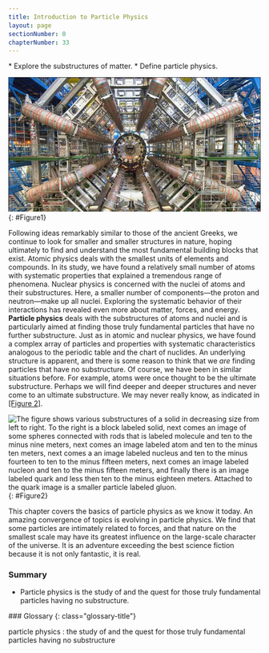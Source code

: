 ```yaml
---
title: Introduction to Particle Physics
layout: page
sectionNumber: 0
chapterNumber: 33
---
```


<div class="abstract" markdown="1">
* Explore the substructures of matter.
* Define particle physics.
</div>

![Inside part of the Large Hadron Collider; complex system of machinery and electronics, with a person for scale](../resources/Figure_33_00_01.jpg "Part of the Large Hadron Collider at CERN, on the border of Switzerland and France. The LHC is a particle accelerator, designed to study fundamental particles. (credit: Image Editor, Flickr)")
{: #Figure1}

Following ideas remarkably similar to those of the ancient Greeks, we continue
to look for smaller and smaller structures in nature, hoping ultimately to find
and understand the most fundamental building blocks that exist. Atomic physics
deals with the smallest units of elements and compounds. In its study, we have
found a relatively small number of atoms with systematic properties that
explained a tremendous range of phenomena. Nuclear physics is concerned with the
nuclei of atoms and their substructures. Here, a smaller number of
components—the proton and neutron—make up all nuclei. Exploring the systematic
behavior of their interactions has revealed even more about matter, forces, and
energy. **Particle physics** deals with the substructures of atoms and nuclei
and is particularly aimed at finding those truly fundamental particles that have
no further substructure. Just as in atomic and nuclear physics, we have found a
complex array of particles and properties with systematic characteristics
analogous to the periodic table and the chart of nuclides. An underlying
structure is apparent, and there is some reason to think that we *are* finding
particles that have no substructure. Of course, we have been in similar
situations before. For example, atoms were once thought to be the ultimate
substructure. Perhaps we will find deeper and deeper structures and never come
to an ultimate substructure. We may never really know, as indicated
in [[Figure 2]](#Figure2).

![The figure shows various substructures of a solid in decreasing size from left to right. To the right is a block labeled solid, next comes an image of some spheres connected with rods that is labeled molecule and ten to the minus nine meters, next comes an image labeled atom and ten to the minus ten meters, next comes a an image labeled nucleus and ten to the minus fourteen to ten to the minus fifteen meters, next comes an image labeled nucleon and ten to the minus fifteen meters, and finally there is an image labeled quark and less then ten to the minus eighteen meters. Attached to the quark image is a smaller particle labeled gluon.](../resources/Figure_33_00_02.jpg "The properties of matter are based on substructures called molecules and atoms. Atoms have the substructure of a nucleus with orbiting electrons, the interactions of which explain atomic properties. Protons and neutrons, the interactions of which explain the stability and abundance of elements, form the substructure of nuclei. Protons and neutrons are not fundamental&#x2014;they are composed of quarks. Like electrons and a few other particles, quarks may be the fundamental building blocks of all there is, lacking any further substructure. But the story is not complete, because quarks and electrons may have substructure smaller than details that are presently observable.")
{: #Figure2}

This chapter covers the basics of particle physics as we know it today. An
amazing convergence of topics is evolving in particle physics. We find that some
particles are intimately related to forces, and that nature on the smallest
scale may have its greatest influence on the large-scale character of the
universe. It is an adventure exceeding the best science fiction because it is
not only fantastic, it is real.

### Summary

* Particle physics is the study of and the quest for those truly fundamental
  particles having no substructure.

<div class="glossary" markdown="1">
### Glossary
{: class="glossary-title"}

particle physics
: the study of and the quest for those truly fundamental particles having no
substructure

</div>
